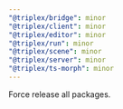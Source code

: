 ```yaml
---
"@triplex/bridge": minor
"@triplex/client": minor
"@triplex/editor": minor
"@triplex/run": minor
"@triplex/scene": minor
"@triplex/server": minor
"@triplex/ts-morph": minor
---
```


Force release all packages.
